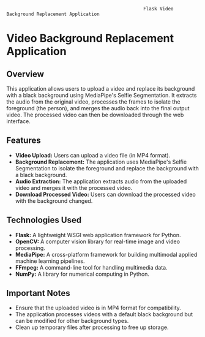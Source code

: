                                                       Flask Video Background Replacement Application
# Video Background Replacement Application

## Overview

This application allows users to upload a video and replace its background with a black background using MediaPipe's Selfie Segmentation. It extracts the audio from the original video, processes the frames to isolate the foreground (the person), and merges the audio back into the final output video. The processed video can then be downloaded through the web interface.

## Features

- **Video Upload:** Users can upload a video file (in MP4 format).
- **Background Replacement:** The application uses MediaPipe's Selfie Segmentation to isolate the foreground and replace the background with a black background.
- **Audio Extraction:** The application extracts audio from the uploaded video and merges it with the processed video.
- **Download Processed Video:** Users can download the processed video with the background changed.

## Technologies Used

- **Flask:** A lightweight WSGI web application framework for Python.
- **OpenCV:** A computer vision library for real-time image and video processing.
- **MediaPipe:** A cross-platform framework for building multimodal applied machine learning pipelines.
- **FFmpeg:** A command-line tool for handling multimedia data.
- **NumPy:** A library for numerical computing in Python.

## Important Notes

- Ensure that the uploaded video is in MP4 format for compatibility.
- The application processes videos with a default black background but can be modified for other background types.
- Clean up temporary files after processing to free up storage.
